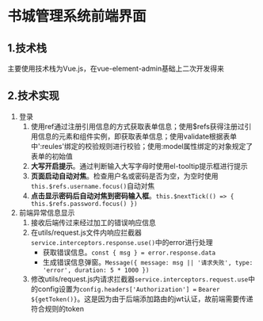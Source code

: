 # 书城管理系统前端界面
## 1.技术栈
主要使用技术栈为Vue.js，在vue-element-admin基础上二次开发得来
## 2.技术实现
1. 登录
   1. 使用ref通过注册引用信息的方式获取表单信息；使用$refs获得注册过引用信息的元素和组件实例，即获取表单信息；使用validate根据表单中':reules'绑定的校验规则进行校验；使用:model属性绑定的对象规定了表单的初始值
   2. **大写开启提示**。通过判断输入大写字母时使用el-tooltip提示框进行提示
   3. **页面启动自动对焦**。检查用户名或密码是否为空，为空时使用` this.$refs.username.focus() `自动对焦
   4. **点击显示密码后自动对焦到密码输入框**。` this.$nextTick(() => { this.$refs.password.focus() }) `
2. 前端异常信息显示
   1. 接收后端传过来经过加工的错误响应信息
   2. 在utils/request.js文件内响应拦截器` service.interceptors.response.use() `中的error进行处理
      * 获取错误信息。` const { msg } = error.response.data `
      * 生成错误信息弹窗。` Message({ message: msg || '请求失败', type: 'error', duration: 5 * 1000 }) `
   3. 修改utils/request.js内请求拦截器` service.interceptors.request.use `中的config设置为`config.headers['Authorization'] =` `Bearer ${getToken()}`。这是因为由于后端添加路由的jwt认证，故前端需要传递符合规则的token